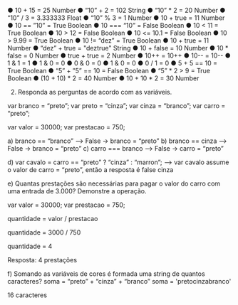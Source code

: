 

● 10 + 15 = 25 Number
● “10” + 2 = 102 String
● “10” * 2 = 20 Number
● “10” / 3 = 3.333333 Float
● “10” % 3 = 1 Number
● 10 + true = 11 Number
● 10 == ”10” = True Boolean
● 10 === “10” = False Boolean
● 10 < 11 = True Boolean
● 10 > 12 = False Boolean
● 10 <= 10.1 = False Boolean
● 10 > 9.99 = True Boolean
● 10 != “dez” = True Boolean
● 10 + true = 11 Number
● “dez” + true = "deztrue" String
● 10 + false = 10 Number
● 10 * false = 0 Number
● true + true = 2 Number
● 10++ = 10++
● 10-- = 10--
● 1 & 1 = 1 
● 1 & 0 = 0
● 0 & 0 = 0
● 1 & 0 = 0
● 0 / 1 = 0
● 5 + 5 == 10 =  True Boolean
● “5” + ”5” == 10 = False Boolean
● “5” * 2 > 9 = True Boolean
● (10 + 10) * 2 = 40 Number
● 10 + 10 * 2 = 30 Number


2. Responda as perguntas de acordo com as variáveis.

var branco = “preto”;
var preto = “cinza”;
var cinza = “branco”;
var carro = “preto”;


var valor = 30000;
var prestacao = 750;

a) branco == “branco” -->  False -> branco = “preto”
b) branco == cinza -->  False -> branco = “preto”
c) carro === branco  --> False -> carro = “preto”

d) var cavalo = carro == “preto” ? “cinza” : “marron”; --> var cavalo assume o valor de carro = “preto”, então a resposta é false cinza

e) Quantas prestações são necessárias para pagar o valor do carro com uma entrada
de 3.000? Demonstre a operação.

var valor = 30000;
var prestacao = 750;

quantidade = valor / prestacao

quantidade = 3000 / 750 

quantidade = 4 

Resposta: 4 prestações


f) Somando as variáveis de cores é formada uma string de quantos caracteres?
soma = “preto” + “cinza” + “branco”
soma = 'pretocinzabranco'

16 caracteres

